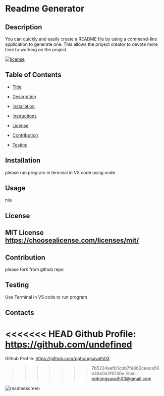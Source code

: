# Readme Generator

  ## Description

  You can quickly and easily create a README file by using a command-line application to generate one. This allows the project creator to devote more time to working on the project.

  [![license](https://img.shields.io/badge/license-MITLicense-blue)](https://shields.io)
  

  ## Table of Contents 
  
  - [Title](#title)
  
  - [Description](#description)

  - [Installation](#installation)

  - [Instructions](#instructions)

  - [License](#license)

  - [Contribution](#contribution)

  - [Testing](#testing)
  
  
  ## Installation

  please run program in terminal in VS code using node
  
  ## Usage

  n/a

  ## License

  MIT License
  https://choosealicense.com/licenses/mit/
  ---
  
  
  ## Contribution

  please fork from github repo

  ## Testing

  Use Terminal in VS code to run program  

  ## Contacts

<<<<<<< HEAD
  Github Profile: https://github.com/undefined
=======
  Github Profile: https://github.com/pphongsavath03
>>>>>>> 7b5234aefb5cbb7fe862ceeca56e49e0a3f6746e
  Email: pphongsavath03@gmail.com
  
  
  

![readmescreen](https://user-images.githubusercontent.com/87045456/135012711-7d606a86-2c4a-42fc-b2b8-cecac9f506fe.jpg)
